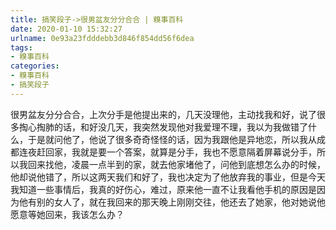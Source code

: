 ```yaml
---
title: 搞笑段子->很男盆友分分合合 | 糗事百科
date: 2020-01-10 15:32:27
urlname: 0e93a23fdddebb3d846f854dd56f6dea
tags: 
- 糗事百科
categories:
- 糗事百科
- 搞笑段子
---
```

很男盆友分分合合，上次分手是他提出来的，几天没理他，主动找我和好，说了很多掏心掏肺的话，和好没几天，我突然发现他对我爱理不理，我以为我做错了什么，于是就问他了，他说了很多奇奇怪怪的话，因为我跟他是异地恋，所以我从成都连夜赶回家，我就是要一个答案，就算是分手，我也不愿意隔着屏幕说分手，所以我回来找他，凌晨一点半到的家，就去他家堵他了，问他到底想怎么办的时候，他却说他错了，所以这两天我们和好了，我也决定为了他放弃我的事业，但是今天我知道一些事情后，我真的好伤心，难过，原来他一直不让我看他手机的原因是因为他有别的女人了，就在我回来的那天晚上刚刚交往，他还去了她家，他对她说他愿意等她回来，我该怎么办？


